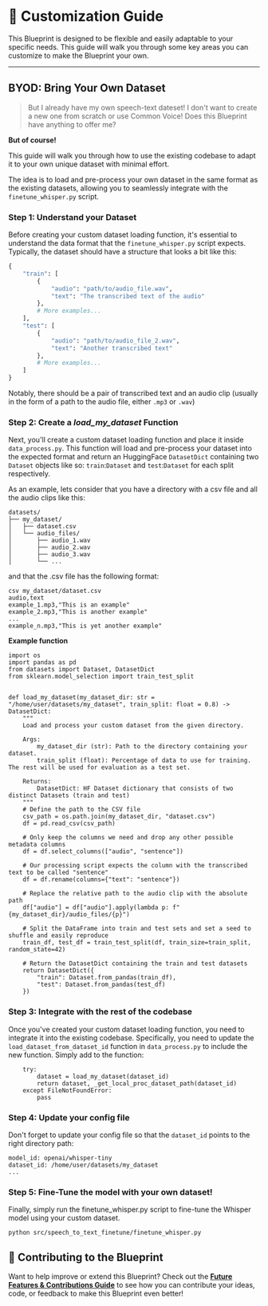 # 🎨 **Customization Guide**

This Blueprint is designed to be flexible and easily adaptable to your specific needs. This guide will walk you through some key areas you can customize to make the Blueprint your own.

---

## BYOD: Bring Your Own Dataset

> But I already have my own speech-text dateset! I don't want to create a new one from scratch or use Common Voice!
> Does this Blueprint have anything to offer me?

**But of course!**

This guide will walk you through how to use the existing codebase to adapt it to your own unique dataset with minimal effort.

The idea is to load and pre-process your own dataset in the same format as the existing datasets, allowing you to seamlessly integrate with the `finetune_whisper.py` script.

### Step 1: Understand your Dataset

Before creating your custom dataset loading function, it's essential to understand the data format that the `finetune_whisper.py` script expects. Typically, the dataset should have a structure that looks a bit like this:

```python
{
    "train": [
        {
            "audio": "path/to/audio_file.wav",
            "text": "The transcribed text of the audio"
        },
        # More examples...
    ],
    "test": [
        {
            "audio": "path/to/audio_file_2.wav",
            "text": "Another transcribed text"
        },
        # More examples...
    ]
}
```

Notably, there should be a pair of transcribed text and an audio clip (usually in the form of a path to the audio file, either `.mp3` or `.wav`)

### Step 2: Create a *load_my_dataset* Function

Next, you'll create a custom dataset loading function and place it inside `data_process.py`. This function will load and pre-process your dataset into the expected format and return an HuggingFace `DatasetDict` containing two `Dataset` objects like so: `train`:`Dataset` and `test`:`Dataset` for each split respectively.

As an example, lets consider that you have a directory with a csv file and all the audio clips like this:

```
datasets/
├── my_dataset/
│   ├── dataset.csv
│   └── audio_files/
│       ├── audio_1.wav
│       ├── audio_2.wav
│       ├── audio_3.wav
│       └── ...
```
and that the .csv file has the following format:

```
csv my_dataset/dataset.csv
audio,text
example_1.mp3,"This is an example"
example_2.mp3,"This is another example"
...
example_n.mp3,"This is yet another example"
```

**Example function**
```
import os
import pandas as pd
from datasets import Dataset, DatasetDict
from sklearn.model_selection import train_test_split


def load_my_dataset(my_dataset_dir: str = "/home/user/datasets/my_dataset", train_split: float = 0.8) -> DatasetDict:
    """
    Load and process your custom dataset from the given directory.

    Args:
        my_dataset_dir (str): Path to the directory containing your dataset.
        train_split (float): Percentage of data to use for training. The rest will be used for evaluation as a test set.

    Returns:
        DatasetDict: HF Dataset dictionary that consists of two distinct Datasets (train and test)
    """
    # Define the path to the CSV file
    csv_path = os.path.join(my_dataset_dir, "dataset.csv")
    df = pd.read_csv(csv_path)

    # Only keep the columns we need and drop any other possible metadata columns
    df = df.select_columns(["audio", "sentence"])

    # Our processing script expects the column with the transcribed text to be called "sentence"
    df = df.rename(columns={"text": "sentence"})

    # Replace the relative path to the audio clip with the absolute path
    df["audio"] = df["audio"].apply(lambda p: f"{my_dataset_dir}/audio_files/{p}")

    # Split the DataFrame into train and test sets and set a seed to shuffle and easily reproduce
    train_df, test_df = train_test_split(df, train_size=train_split, random_state=42)

    # Return the DatasetDict containing the train and test datasets
    return DatasetDict({
        "train": Dataset.from_pandas(train_df),
        "test": Dataset.from_pandas(test_df)
    })

```

### Step 3: Integrate with the rest of the codebase

Once you've created your custom dataset loading function, you need to integrate it into the existing codebase. Specifically, you need to update the `load_dataset_from_dataset_id` function in `data_process.py` to include the new function. Simply add to the function:


```
    try:
        dataset = load_my_dataset(dataset_id)
        return dataset, _get_local_proc_dataset_path(dataset_id)
    except FileNotFoundError:
        pass
```

### Step 4: Update your config file

Don't forget to update your config file so that the `dataset_id` points to the right directory path:

```
model_id: openai/whisper-tiny
dataset_id: /home/user/datasets/my_dataset
...
```


### Step 5: Fine-Tune the model with your own dataset!

Finally, simply run the finetune_whisper.py script to fine-tune the Whisper model using your custom dataset.

```
python src/speech_to_text_finetune/finetune_whisper.py
```


## 🤝 **Contributing to the Blueprint**

Want to help improve or extend this Blueprint? Check out the **[Future Features & Contributions Guide](future-features-contributions.md)** to see how you can contribute your ideas, code, or feedback to make this Blueprint even better!
